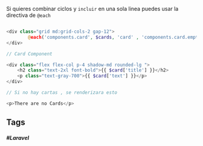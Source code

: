 Si quieres combinar ciclos y `incluir` en una sola linea puedes usar la directiva de `@each`

```php

<div class="grid md:grid-cols-2 gap-12">
        @each('components.card', $cards, 'card' , 'components.card.empty')
</div>

// Card Component

<div class="flex flex-col p-4 shadow-md rounded-lg ">
    <h2 class="text-2xl font-bold">{{ $card['title'] }}</h2>
    <p class="text-gray-700">{{ $card['text'] }}</p>
</div>

// Si no hay cartas , se renderizara esto

<p>There are no Cards</p>

```
## Tags

##### #Laravel